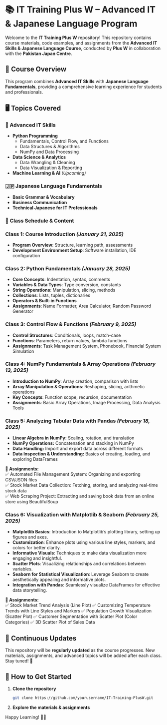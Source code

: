 
# 📚 IT Training Plus W – Advanced IT & Japanese Language Program  

Welcome to the **IT Training Plus W** repository! This repository contains course materials, code examples, and assignments from the **Advanced IT Skills & Japanese Language Course**, conducted by **Plus W** in collaboration with the **Pakistan Japan Centre**.  

## 📖 Course Overview  
This program combines **Advanced IT Skills** with **Japanese Language Fundamentals**, providing a comprehensive learning experience for students and professionals.  

## 🖥 Topics Covered  

### 🚀 Advanced IT Skills  
- **Python Programming**  
  - Fundamentals, Control Flow, and Functions  
  - Data Structures & Algorithms  
  - NumPy and Data Processing  
- **Data Science & Analytics**  
  - Data Wrangling & Cleaning  
  - Data Visualization & Reporting  
- **Machine Learning & AI** *(Upcoming)*  

### 🇯🇵 Japanese Language Fundamentals  
- **Basic Grammar & Vocabulary**  
- **Business Communication**  
- **Technical Japanese for IT Professionals**  

### 📅 **Class Schedule & Content**  

### **Class 1: Course Introduction** *(January 21, 2025)*  
- **Program Overview**: Structure, learning path, assessments  
- **Development Environment Setup**: Software installation, IDE configuration  

### **Class 2: Python Fundamentals** *(January 28, 2025)*  
- **Core Concepts**: Indentation, syntax, comments  
- **Variables & Data Types**: Type conversion, constants  
- **String Operations**: Manipulation, slicing, methods  
- **Collections**: Lists, tuples, dictionaries  
- **Operators & Built-in Functions**  
- **Assignments**: Name Formatter, Area Calculator, Random Password Generator  

### **Class 3: Control Flow & Functions** *(February 9, 2025)*  
- **Control Structures**: Conditionals, loops, match-case  
- **Functions**: Parameters, return values, lambda functions  
- **Assignments**: Task Management System, Phonebook, Financial System Simulation  

### **Class 4: NumPy Fundamentals & Array Operations** *(February 13, 2025)*  
- **Introduction to NumPy**: Array creation, comparison with lists  
- **Array Manipulation & Operations**: Reshaping, slicing, arithmetic operations  
- **Key Concepts**: Function scope, recursion, documentation  
- **Assignments**: Basic Array Operations, Image Processing, Data Analysis Tools  

### **Class 5: Analyzing Tabular Data with Pandas** *(February 18, 2025)*  
- **Linear Algebra in NumPy:** Scaling, rotation, and translation  
- **NumPy Operations:** Concatenation and stacking in NumPy  
- **Data Handling:** Import and export data across different formats  
- **Data Inspection & Understanding:** Basics of creating, loading, and exploring DataFrames

**📌 Assignments:**  
✅ Automated File Management System: Organizing and exporting CSV/JSON files  
✅ Stock Market Data Collection: Fetching, storing, and analyzing real-time stock data  
✅ Web Scraping Project: Extracting and saving book data from an online store using BeautifulSoup  

### **Class 6: Visualization with Matplotlib & Seaborn** *(February 25, 2025)*  
- **Matplotlib Basics**: Introduction to Matplotlib’s plotting library, setting up figures and axes.  
- **Customization**: Enhance plots using various line styles, markers, and colors for better clarity.  
- **Informative Visuals**: Techniques to make data visualization more engaging and insightful.  
- **Scatter Plots**: Visualizing relationships and correlations between variables.  
- **Seaborn for Statistical Visualization**: Leverage Seaborn to create aesthetically appealing and informative plots.  
- **Integration with Pandas**: Seamlessly visualize DataFrames for effective data storytelling.  

**📌 Assignments:**  
✅ Stock Market Trend Analysis (Line Plot)
✅ Customizing Temperature Trends with Line Styles and Markers
✅ Population Growth Visualization (Scatter Plot)
✅ Customer Segmentation with Scatter Plot (Color Categories)
✅ 3D Scatter Plot of Sales Data

  
## 🔄 Continuous Updates  
This repository will be **regularly updated** as the course progresses. New materials, assignments, and advanced topics will be added after each class. Stay tuned! 🚀  

## 📝 How to Get Started  

1. **Clone the repository**  
   ```bash
   git clone https://github.com/yourusername/IT-Training-PlusW.git
   ```
2. **Explore the materials & assignments**  

Happy Learning! 🎯🚀  
